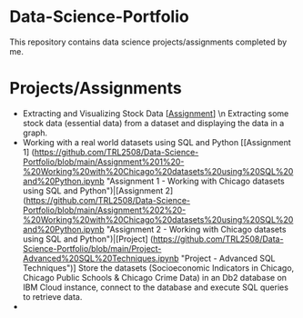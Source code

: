 # Data-Science-Portfolio
This repository contains data science projects/assignments completed by me.

# Projects/Assignments
* Extracting and Visualizing Stock Data [[Assignment](https://github.com/TRL2508/Data-Science-Portfolio/blob/main/Assignment%20-%20Extracting%20and%20Visualizing%20Stock%20Data.ipynb "Assignment - Extracting and Visualizing Stock Data")]
\n Extracting some stock data (essential data) from a dataset and displaying the data in a graph.
* Working with a real world datasets using SQL and Python [[Assignment 1] (https://github.com/TRL2508/Data-Science-Portfolio/blob/main/Assignment%201%20-%20Working%20with%20Chicago%20datasets%20using%20SQL%20and%20Python.ipynb "Assignment 1 - Working with Chicago datasets using SQL and Python")|[Assignment 2] (https://github.com/TRL2508/Data-Science-Portfolio/blob/main/Assignment%202%20-%20Working%20with%20Chicago%20datasets%20using%20SQL%20and%20Python.ipynb "Assignment 2 - Working with Chicago datasets using SQL and Python")|[Project] (https://github.com/TRL2508/Data-Science-Portfolio/blob/main/Project-Advanced%20SQL%20Techniques.ipynb "Project - Advanced SQL Techniques")]
      Store the datasets (Socioeconomic Indicators in Chicago, Chicago Public Schools & Chicago Crime Data) in an Db2 database on IBM Cloud instance, connect to the database and execute SQL queries to retrieve data.
* 

